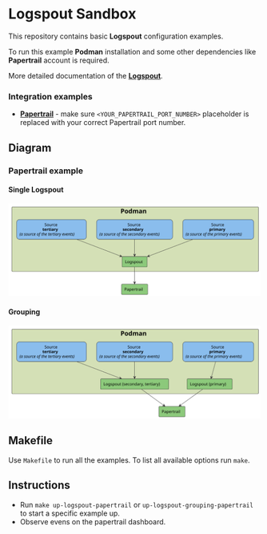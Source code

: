 # Logspout Sandbox

This repository contains basic **Logspout** configuration examples.

To run this example **Podman** installation and some other dependencies like **Papertrail** account is required.

More detailed documentation of the **[Logspout](https://github.com/gliderlabs/logspout)**.

### Integration examples

- **[Papertrail](https://papertrailapp.com)** - make sure `<YOUR_PAPERTRAIL_PORT_NUMBER>` placeholder is replaced with your correct Papertrail port number. 

## Diagram

### Papertrail example

#### Single Logspout

![](diagram/one.svg)

#### Grouping

![](diagram/two.svg)

## Makefile

Use `Makefile` to run all the examples. To list all available options run `make`.

## Instructions

- Run `make up-logspout-papertrail` or `up-logspout-grouping-papertrail` to start a specific example up.
- Observe evens on the papertrail dashboard.
